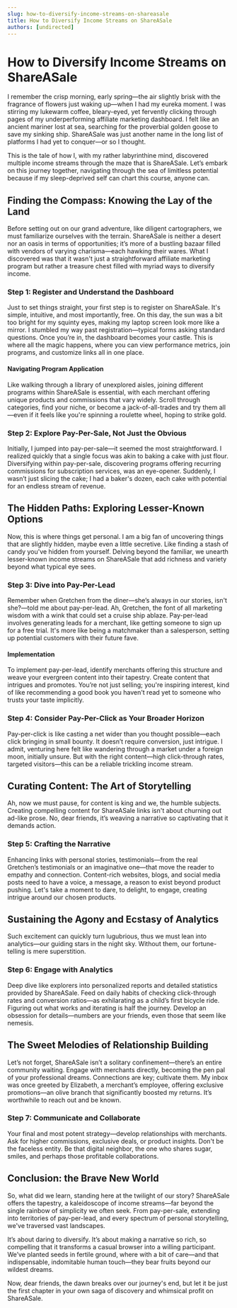 ```yaml
---
slug: how-to-diversify-income-streams-on-shareasale
title: How to Diversify Income Streams on ShareASale
authors: [undirected]
---
```



# How to Diversify Income Streams on ShareASale

I remember the crisp morning, early spring—the air slightly brisk with the fragrance of flowers just waking up—when I had my eureka moment. I was stirring my lukewarm coffee, bleary-eyed, yet fervently clicking through pages of my underperforming affiliate marketing dashboard. I felt like an ancient mariner lost at sea, searching for the proverbial golden goose to save my sinking ship. ShareASale was just another name in the long list of platforms I had yet to conquer—or so I thought.

This is the tale of how I, with my rather labyrinthine mind, discovered multiple income streams through the maze that is ShareASale. Let’s embark on this journey together, navigating through the sea of limitless potential because if my sleep-deprived self can chart this course, anyone can.

## Finding the Compass: Knowing the Lay of the Land

Before setting out on our grand adventure, like diligent cartographers, we must familiarize ourselves with the terrain. ShareASale is neither a desert nor an oasis in terms of opportunities; it’s more of a bustling bazaar filled with vendors of varying charisma—each hawking their wares. What I discovered was that it wasn't just a straightforward affiliate marketing program but rather a treasure chest filled with myriad ways to diversify income. 

### Step 1: Register and Understand the Dashboard

Just to set things straight, your first step is to register on ShareASale. It's simple, intuitive, and most importantly, free. On this day, the sun was a bit too bright for my squinty eyes, making my laptop screen look more like a mirror. I stumbled my way past registration—typical forms asking standard questions. Once you’re in, the dashboard becomes your castle. This is where all the magic happens, where you can view performance metrics, join programs, and customize links all in one place.

#### Navigating Program Application

Like walking through a library of unexplored aisles, joining different programs within ShareASale is essential, with each merchant offering unique products and commissions that vary widely. Scroll through categories, find your niche, or become a jack-of-all-trades and try them all—even if it feels like you're spinning a roulette wheel, hoping to strike gold.

### Step 2: Explore Pay-Per-Sale, Not Just the Obvious

Initially, I jumped into pay-per-sale—it seemed the most straightforward. I realized quickly that a single focus was akin to baking a cake with just flour. Diversifying within pay-per-sale, discovering programs offering recurring commissions for subscription services, was an eye-opener. Suddenly, I wasn’t just slicing the cake; I had a baker's dozen, each cake with potential for an endless stream of revenue.

## The Hidden Paths: Exploring Lesser-Known Options

Now, this is where things get personal. I am a big fan of uncovering things that are slightly hidden, maybe even a little secretive. Like finding a stash of candy you've hidden from yourself. Delving beyond the familiar, we unearth lesser-known income streams on ShareASale that add richness and variety beyond what typical eye sees.

### Step 3: Dive into Pay-Per-Lead

Remember when Gretchen from the diner—she’s always in our stories, isn't she?—told me about pay-per-lead. Ah, Gretchen, the font of all marketing wisdom with a wink that could set a cruise ship ablaze. Pay-per-lead involves generating leads for a merchant, like getting someone to sign up for a free trial. It's more like being a matchmaker than a salesperson, setting up potential customers with their future fave.

#### Implementation

To implement pay-per-lead, identify merchants offering this structure and weave your evergreen content into their tapestry. Create content that intrigues and promotes. You’re not just selling; you're inspiring interest, kind of like recommending a good book you haven't read yet to someone who trusts your taste implicitly.

### Step 4: Consider Pay-Per-Click as Your Broader Horizon

Pay-per-click is like casting a net wider than you thought possible—each click bringing in small bounty. It doesn’t require conversion, just intrigue. I admit, venturing here felt like wandering through a market under a foreign moon, initially unsure. But with the right content—high click-through rates, targeted visitors—this can be a reliable trickling income stream.

## Curating Content: The Art of Storytelling

Ah, now we must pause, for content is king and we, the humble subjects. Creating compelling content for ShareASale links isn't about churning out ad-like prose. No, dear friends, it’s weaving a narrative so captivating that it demands action. 

### Step 5: Crafting the Narrative

Enhancing links with personal stories, testimonials—from the real Gretchen’s testimonials or an imaginative one—that move the reader to empathy and connection. Content-rich websites, blogs, and social media posts need to have a voice, a message, a reason to exist beyond product pushing. Let's take a moment to dare, to delight, to engage, creating intrigue around our chosen products.

## Sustaining the Agony and Ecstasy of Analytics

Such excitement can quickly turn lugubrious, thus we must lean into analytics—our guiding stars in the night sky. Without them, our fortune-telling is mere superstition.

### Step 6: Engage with Analytics

Deep dive like explorers into personalized reports and detailed statistics provided by ShareASale. Feed on daily habits of checking click-through rates and conversion ratios—as exhilarating as a child’s first bicycle ride. Figuring out what works and iterating is half the journey. Develop an obsession for details—numbers are your friends, even those that seem like nemesis.

## The Sweet Melodies of Relationship Building

Let’s not forget, ShareASale isn’t a solitary confinement—there’s an entire community waiting. Engage with merchants directly, becoming the pen pal of your professional dreams. Connections are key; cultivate them. My inbox was once greeted by Elizabeth, a merchant’s employee, offering exclusive promotions—an olive branch that significantly boosted my returns. It’s worthwhile to reach out and be known.

### Step 7: Communicate and Collaborate

Your final and most potent strategy—develop relationships with merchants. Ask for higher commissions, exclusive deals, or product insights. Don't be the faceless entity. Be that digital neighbor, the one who shares sugar, smiles, and perhaps those profitable collaborations.

## Conclusion: the Brave New World

So, what did we learn, standing here at the twilight of our story? ShareASale offers the tapestry, a kaleidoscope of income streams—far beyond the single rainbow of simplicity we often seek. From pay-per-sale, extending into territories of pay-per-lead, and every spectrum of personal storytelling, we've traversed vast landscapes.

It’s about daring to diversify. It’s about making a narrative so rich, so compelling that it transforms a casual browser into a willing participant. We’ve planted seeds in fertile ground, where with a bit of care—and that indispensable, indomitable human touch—they bear fruits beyond our wildest dreams.

Now, dear friends, the dawn breaks over our journey's end, but let it be just the first chapter in your own saga of discovery and whimsical profit on ShareASale.
